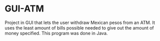 # GUI-ATM
Project in GUI that lets the user withdraw Mexican pesos from an ATM. It uses the least amount of bills possible needed to give out the amount of money specified.
This program was done in Java.
